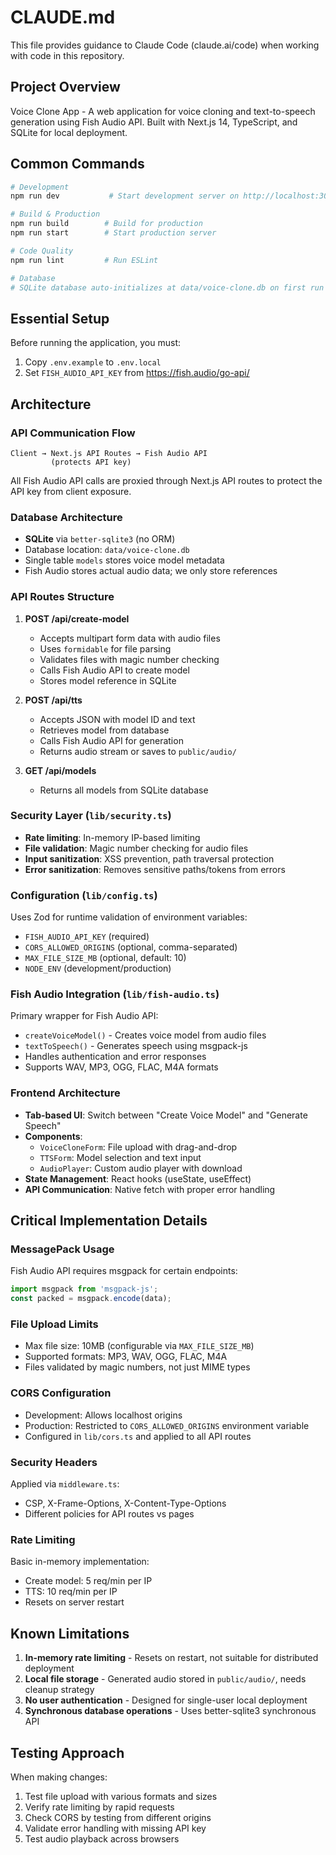 # CLAUDE.md

This file provides guidance to Claude Code (claude.ai/code) when working with code in this repository.

## Project Overview

Voice Clone App - A web application for voice cloning and text-to-speech generation using Fish Audio API. Built with Next.js 14, TypeScript, and SQLite for local deployment.

## Common Commands

```bash
# Development
npm run dev           # Start development server on http://localhost:3000

# Build & Production
npm run build        # Build for production
npm run start        # Start production server

# Code Quality
npm run lint         # Run ESLint

# Database
# SQLite database auto-initializes at data/voice-clone.db on first run
```

## Essential Setup

Before running the application, you must:
1. Copy `.env.example` to `.env.local`
2. Set `FISH_AUDIO_API_KEY` from https://fish.audio/go-api/

## Architecture

### API Communication Flow
```
Client → Next.js API Routes → Fish Audio API
         (protects API key)
```

All Fish Audio API calls are proxied through Next.js API routes to protect the API key from client exposure.

### Database Architecture
- **SQLite** via `better-sqlite3` (no ORM)
- Database location: `data/voice-clone.db`
- Single table `models` stores voice model metadata
- Fish Audio stores actual audio data; we only store references

### API Routes Structure

1. **POST /api/create-model**
   - Accepts multipart form data with audio files
   - Uses `formidable` for file parsing
   - Validates files with magic number checking
   - Calls Fish Audio API to create model
   - Stores model reference in SQLite

2. **POST /api/tts**
   - Accepts JSON with model ID and text
   - Retrieves model from database
   - Calls Fish Audio API for generation
   - Returns audio stream or saves to `public/audio/`

3. **GET /api/models**
   - Returns all models from SQLite database

### Security Layer (`lib/security.ts`)
- **Rate limiting**: In-memory IP-based limiting
- **File validation**: Magic number checking for audio files
- **Input sanitization**: XSS prevention, path traversal protection
- **Error sanitization**: Removes sensitive paths/tokens from errors

### Configuration (`lib/config.ts`)
Uses Zod for runtime validation of environment variables:
- `FISH_AUDIO_API_KEY` (required)
- `CORS_ALLOWED_ORIGINS` (optional, comma-separated)
- `MAX_FILE_SIZE_MB` (optional, default: 10)
- `NODE_ENV` (development/production)

### Fish Audio Integration (`lib/fish-audio.ts`)
Primary wrapper for Fish Audio API:
- `createVoiceModel()` - Creates voice model from audio files
- `textToSpeech()` - Generates speech using msgpack-js
- Handles authentication and error responses
- Supports WAV, MP3, OGG, FLAC, M4A formats

### Frontend Architecture
- **Tab-based UI**: Switch between "Create Voice Model" and "Generate Speech"
- **Components**:
  - `VoiceCloneForm`: File upload with drag-and-drop
  - `TTSForm`: Model selection and text input
  - `AudioPlayer`: Custom audio player with download
- **State Management**: React hooks (useState, useEffect)
- **API Communication**: Native fetch with proper error handling

## Critical Implementation Details

### MessagePack Usage
Fish Audio API requires msgpack for certain endpoints:
```typescript
import msgpack from 'msgpack-js';
const packed = msgpack.encode(data);
```

### File Upload Limits
- Max file size: 10MB (configurable via `MAX_FILE_SIZE_MB`)
- Supported formats: MP3, WAV, OGG, FLAC, M4A
- Files validated by magic numbers, not just MIME types

### CORS Configuration
- Development: Allows localhost origins
- Production: Restricted to `CORS_ALLOWED_ORIGINS` environment variable
- Configured in `lib/cors.ts` and applied to all API routes

### Security Headers
Applied via `middleware.ts`:
- CSP, X-Frame-Options, X-Content-Type-Options
- Different policies for API routes vs pages

### Rate Limiting
Basic in-memory implementation:
- Create model: 5 req/min per IP
- TTS: 10 req/min per IP
- Resets on server restart

## Known Limitations

1. **In-memory rate limiting** - Resets on restart, not suitable for distributed deployment
2. **Local file storage** - Generated audio stored in `public/audio/`, needs cleanup strategy
3. **No user authentication** - Designed for single-user local deployment
4. **Synchronous database operations** - Uses better-sqlite3 synchronous API

## Testing Approach

When making changes:
1. Test file upload with various formats and sizes
2. Verify rate limiting by rapid requests
3. Check CORS by testing from different origins
4. Validate error handling with missing API key
5. Test audio playback across browsers